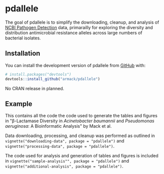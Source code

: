 # pdallele

<!-- badges: start -->
<!-- badges: end -->

The goal of pdallele is to simplify the downloading, cleanup, and analysis of
[NCBI Pathogen Detection](https://www.ncbi.nlm.nih.gov/pathogens/) data,
primarailly for exploring the diversity and distribution antimicrobial resistance
alleles across large numbers of bacterial isolates.

## Installation

You can install the development version of pdallele from [GitHub](https://github.com/) with:

``` r
# install.packages("devtools")
devtools::install_github("armack/pdallele")
```

No CRAN release in planned.

## Example

This contains all the code the code used to generate the tables and figures in
"β-Lactamase Diversity in *Acinetobacter baumannii* and *Pseudomonas
aeruginosa*: A Bioinformatic Analysis" by Mack et al.

Data downloading, processing, and cleanup was performed as outlined in
`vignette("downloading-data", package = "pdallele")` and
`vignette("processing-data", package = "pdallele")`.

The code used for analysis and generation of tables and figures is included in
`vignette("sample-analysis"", package = "pdallele")` and
`vignette("additional-analysis", package = "pdallele")`.
